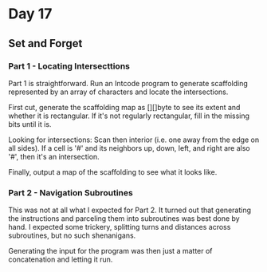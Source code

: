 # Day 17

## Set and Forget

### Part 1 - Locating Intersecttions

Part 1 is straightforward. Run an Intcode program to generate scaffolding
represented by an array of characters and locate the intersections.

First cut, generate the scaffolding map as [][]byte to see its extent and
whether it is rectangular. If it's not regularly rectangular, fill in
the missing bits until it is.

Looking for intersections: Scan then interior (i.e. one away from the edge
on all sides). If a cell is '#' and its neighbors up, down, left, and right
are also '#', then it's an intersection.

Finally, output a map of the scaffolding to see what it looks like.

### Part 2 - Navigation Subroutines

This was not at all what I expected for Part 2. It turned out that generating
the instructions and parceling them into subroutines was best done by hand.
I expected some trickery, splitting turns and distances across subroutines,
but no such shenanigans.

Generating the input for the program was then just a matter of concatenation
and letting it run.